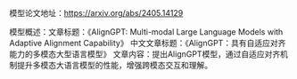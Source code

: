 模型论文地址：https://arxiv.org/abs/2405.14129

模型概述：文章标题：《AlignGPT: Multi-modal Large Language Models with Adaptive Alignment Capability》
中文文章标题：《AlignGPT：具有自适应对齐能力的多模态大型语言模型》
文章内容：提出AlignGPT模型，通过自适应对齐机制提升多模态大语言模型的性能，增强跨模态交互和理解。
